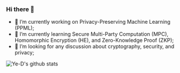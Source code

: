 ### Hi there 👋

- 🔭 I’m currently working on Privacy-Preserving Machine Learning (PPML);
- 🌱 I’m currently learning Secure Multi-Party Computation (MPC), Homomorphic Encryption (HE), and Zero-Knowledge Proof (ZKP);
- 👯 I’m looking for any discussion about cryptography, security, and privacy;

![Ye-D's github stats](https://github-readme-stats.vercel.app/api?username=Ye-D&show_icons=true&icon_color=fff&bg_color=30,e96443,904e95&title_color=fff&text_color=fff) 
